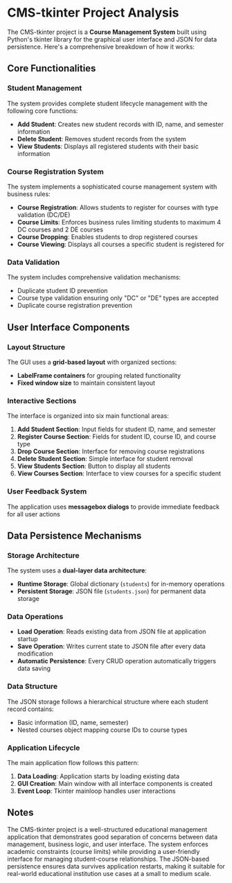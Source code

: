 


# CMS-tkinter Project Analysis

The CMS-tkinter project is a **Course Management System** built using Python's tkinter library for the graphical user interface and JSON for data persistence. Here's a comprehensive breakdown of how it works:

## Core Functionalities

### Student Management
The system provides complete student lifecycle management with the following core functions:

- **Add Student**: Creates new student records with ID, name, and semester information 
- **Delete Student**: Removes student records from the system 
- **View Students**: Displays all registered students with their basic information  

### Course Registration System
The system implements a sophisticated course management system with business rules:

- **Course Registration**: Allows students to register for courses with type validation (DC/DE) 
- **Course Limits**: Enforces business rules limiting students to maximum 4 DC courses and 2 DE courses  
- **Course Dropping**: Enables students to drop registered courses 
- **Course Viewing**: Displays all courses a specific student is registered for  

### Data Validation
The system includes comprehensive validation mechanisms:
- Duplicate student ID prevention 
- Course type validation ensuring only "DC" or "DE" types are accepted 
- Duplicate course registration prevention 

## User Interface Components

### Layout Structure
The GUI uses a **grid-based layout** with organized sections:
- **LabelFrame containers** for grouping related functionality 
- **Fixed window size** to maintain consistent layout 

### Interactive Sections
The interface is organized into six main functional areas:

1. **Add Student Section**: Input fields for student ID, name, and semester 
2. **Register Course Section**: Fields for student ID, course ID, and course type 
3. **Drop Course Section**: Interface for removing course registrations  
4. **Delete Student Section**: Simple interface for student removal 
5. **View Students Section**: Button to display all students  
6. **View Courses Section**: Interface to view courses for a specific student 

### User Feedback System
The application uses **messagebox dialogs** to provide immediate feedback for all user actions 
## Data Persistence Mechanisms

### Storage Architecture
The system uses a **dual-layer data architecture**:
- **Runtime Storage**: Global dictionary (`students`) for in-memory operations 
- **Persistent Storage**: JSON file (`students.json`) for permanent data storage 

### Data Operations
- **Load Operation**: Reads existing data from JSON file at application startup 
- **Save Operation**: Writes current state to JSON file after every data modification  
- **Automatic Persistence**: Every CRUD operation automatically triggers data saving 

### Data Structure
The JSON storage follows a hierarchical structure where each student record contains:
- Basic information (ID, name, semester)
- Nested courses object mapping course IDs to course types 

### Application Lifecycle
The main application flow follows this pattern:
1. **Data Loading**: Application starts by loading existing data 
2. **GUI Creation**: Main window with all interface components is created  
3. **Event Loop**: Tkinter mainloop handles user interactions  

## Notes

The CMS-tkinter project is a well-structured educational management application that demonstrates good separation of concerns between data management, business logic, and user interface. The system enforces academic constraints (course limits) while providing a user-friendly interface for managing student-course relationships. The JSON-based persistence ensures data survives application restarts, making it suitable for real-world educational institution use cases at a small to medium scale.
